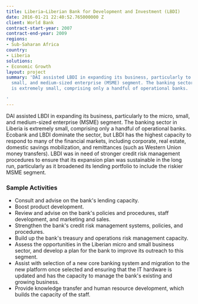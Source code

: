```yaml
---
title: Liberia—Liberian Bank for Development and Investment (LBDI)
date: 2016-01-21 22:40:52.765000000 Z
client: World Bank
contract-start-year: 2007
contract-end-year: 2009
regions:
- Sub-Saharan Africa
country:
- Liberia
solutions:
- Economic Growth
layout: project
summary: 'DAI assisted LBDI in expanding its business, particularly to the micro,
  small, and medium-sized enterprise (MSME) segment. The banking sector in Liberia
  is extremely small, comprising only a handful of operational banks.

'
---
```


DAI assisted LBDI in expanding its business, particularly to the micro, small, and medium-sized enterprise (MSME) segment. The banking sector in Liberia is extremely small, comprising only a handful of operational banks. Ecobank and LBDI dominate the sector, but LBDI has the highest capacity to respond to many of the financial markets, including corporate, real estate, domestic savings mobilization, and remittances (such as Western Union money transfers). LBDI was in need of stronger credit risk management procedures to ensure that its expansion plan was sustainable in the long run, particularly as it broadened its lending portfolio to include the riskier MSME segment.

###  Sample Activities

* Consult and advise on the bank's lending capacity.
* Boost product development.
* Review and advise on the bank's policies and procedures, staff development, and marketing and sales.
* Strengthen the bank's credit risk management systems, policies, and procedures.
* Build up the bank's treasury and operations risk management capacity.
* Assess the opportunities in the Liberian micro and small business sector, and develop a plan for the bank to improve its outreach to this segment.
* Assist with selection of a new core banking system and migration to the new platform once selected and ensuring that the IT hardware is updated and has the capacity to manage the bank's existing and growing business.
* Provide knowledge transfer and human resource development, which builds the capacity of the staff.
